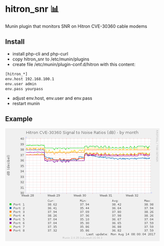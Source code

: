 # hitron_snr :bar_chart:
Munin plugin that monitors SNR on Hitron CVE-30360 cable modems

## Install

* install php-cli and php-curl
* copy hitron_snr to /etc/munin/plugins
* create file /etc/munin/plugin-conf.d/hitron with this content:
```
[hitron_*]
env.host 192.168.100.1
env.user admin
env.pass yourpass
```
* adjust env.host, env.user and env.pass
* restart munin

## Example

![Munin Example](https://github.com/mreymann/hitron/blob/master/example.png)
